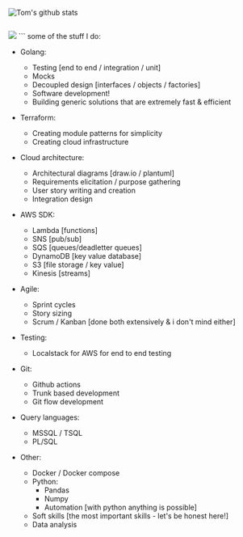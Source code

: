 ![Tom's github stats](https://github-readme-stats.vercel.app/api?username=tbal999&count_private=true&hide=contribs,prs&show_icons=true&theme=blue-green) 
```
```
<img src="https://komarev.com/ghpvc/?username=tbal999">
```
some of the stuff I do:

- Golang:
	- Testing [end to end / integration / unit]
	- Mocks
	- Decoupled design [interfaces / objects / factories]
	- Software development!
	- Building generic solutions that are extremely fast & efficient
	
- Terraform:
	- Creating module patterns for simplicity
	- Creating cloud infrastructure

- Cloud architecture:
	- Architectural diagrams [draw.io / plantuml]
	- Requirements elicitation / purpose gathering
	- User story writing and creation
	- Integration design

- AWS SDK:
	- Lambda [functions]
	- SNS [pub/sub]
	- SQS [queues/deadletter queues]
	- DynamoDB [key value database]
	- S3 [file storage / key value]
	- Kinesis [streams]
	
- Agile:
	- Sprint cycles
	- Story sizing
	- Scrum / Kanban [done both extensively & i don't mind either]
	
- Testing:
	- Localstack for AWS for end to end testing
	
- Git:
	- Github actions
	- Trunk based development
	- Git flow development
	
- Query languages: 
	- MSSQL / TSQL
	- PL/SQL
	
- Other:
	- Docker / Docker compose
	- Python:
		- Pandas
		- Numpy
		- Automation [with python anything is possible]
	- Soft skills [the most important skills - let's be honest here!]
	- Data analysis
```
